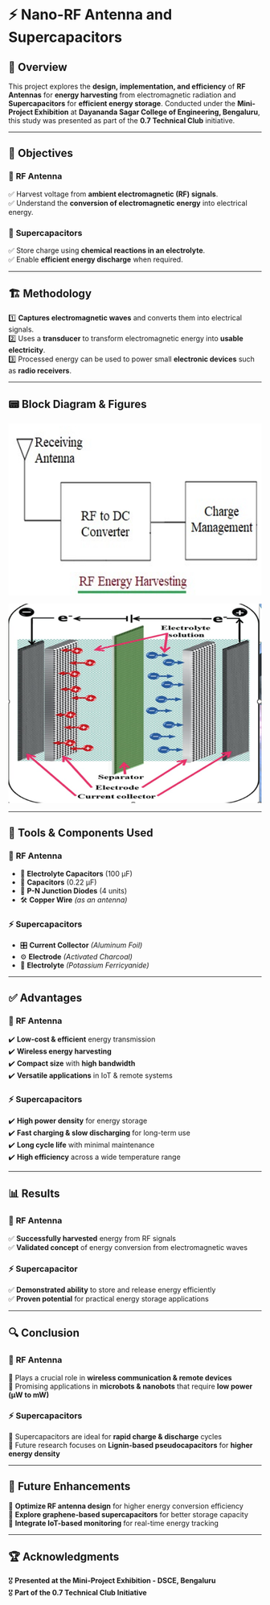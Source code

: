 # ⚡ Nano-RF Antenna and Supercapacitors  

## 🚀 Overview  
This project explores the **design, implementation, and efficiency** of **RF Antennas** for **energy harvesting** from electromagnetic radiation and **Supercapacitors** for **efficient energy storage**. Conducted under the **Mini-Project Exhibition** at **Dayananda Sagar College of Engineering, Bengaluru**, this study was presented as part of the **0.7 Technical Club** initiative.  

---

## 🎯 Objectives  

### 🔹 **RF Antenna**  
✅ Harvest voltage from **ambient electromagnetic (RF) signals**.  
✅ Understand the **conversion of electromagnetic energy** into electrical energy.  

### 🔹 **Supercapacitors**  
✅ Store charge using **chemical reactions in an electrolyte**.  
✅ Enable **efficient energy discharge** when required.  

---

## 🏗️ Methodology  
 
1️⃣ **Captures electromagnetic waves** and converts them into electrical signals.  
2️⃣ Uses a **transducer** to transform electromagnetic energy into **usable electricity**.  
3️⃣ Processed energy can be used to power small **electronic devices** such as **radio receivers**.  

---

## 📟 Block Diagram & Figures  
 

![RF Antenna Diagram](https://github.com/sandesh-ar/Nano-Antenna-RF-Antenna-and-Supercapacitors/blob/main/image.png?raw=true)  

![Supercapacitor Setup](https://github.com/sandesh-ar/Nano-Antenna-RF-Antenna-and-Supercapacitors/blob/main/image%202.png)  

---

## 🔧 Tools & Components Used  

### 📡 **RF Antenna**  
- 🔋 **Electrolyte Capacitors** (100 µF)  
- 🔩 **Capacitors** (0.22 µF)  
- 🔘 **P-N Junction Diodes** (4 units)  
- 🛠️ **Copper Wire** *(as an antenna)*  

### ⚡ **Supercapacitors**  
- 🎛️ **Current Collector** *(Aluminum Foil)*  
- ⚙ **Electrode** *(Activated Charcoal)*  
- 🧪 **Electrolyte** *(Potassium Ferricyanide)*  

---

## ✅ Advantages  

### 📡 **RF Antenna**  
✔️ **Low-cost & efficient** energy transmission  
✔️ **Wireless energy harvesting**  
✔️ **Compact size** with **high bandwidth**  
✔️ **Versatile applications** in IoT & remote systems  

### ⚡ **Supercapacitors**  
✔️ **High power density** for energy storage  
✔️ **Fast charging & slow discharging** for long-term use  
✔️ **Long cycle life** with minimal maintenance  
✔️ **High efficiency** across a wide temperature range  

---

## 📊 Results  

### 📡 **RF Antenna**  
✅ **Successfully harvested** energy from RF signals  
✅ **Validated concept** of energy conversion from electromagnetic waves  

### ⚡ **Supercapacitor**  
✅ **Demonstrated ability** to store and release energy efficiently  
✅ **Proven potential** for practical energy storage applications  

---

## 🔍 Conclusion  

### 📡 **RF Antenna**  
📌 Plays a crucial role in **wireless communication & remote devices**  
📌 Promising applications in **microbots & nanobots** that require **low power (µW to mW)**  

### ⚡ **Supercapacitors**  
📌 Supercapacitors are ideal for **rapid charge & discharge** cycles  
📌 Future research focuses on **Lignin-based pseudocapacitors** for **higher energy density**  

---

## 🔮 Future Enhancements  
🔹 **Optimize RF antenna design** for higher energy conversion efficiency  
🔹 **Explore graphene-based supercapacitors** for better storage capacity  
🔹 **Integrate IoT-based monitoring** for real-time energy tracking  

---

## 🏆 Acknowledgments  
🎖️ **Presented at the Mini-Project Exhibition - DSCE, Bengaluru**  
🎖️ **Part of the 0.7 Technical Club Initiative**  
 

